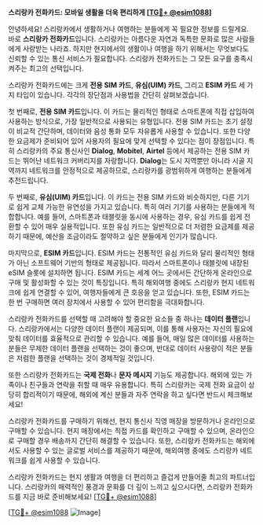 **스리랑카 전화카드: 모바일 생활을 더욱 편리하게 [[TG💪+ @esim1088](https://t.me/s/esim1088)]**

안녕하세요! 스리랑카에서 생활하거나 여행하는 분들에게 꼭 필요한 정보를 드릴게요. 바로 **스리랑카 전화카드**입니다. 스리랑카는 아름다운 자연과 독특한 문화로 많은 사람들에게 사랑받는 나라죠. 하지만 현지에서의 생활이나 여행을 하기 위해서는 무엇보다도 신뢰할 수 있는 통신 서비스가 필요합니다. 스리랑카 전화카드는 그 모든 요구를 충족시켜주는 최고의 선택입니다.

스리랑카 전화카드에는 크게 **전용 SIM 카드**, **유심(UIM) 카드**, 그리고 **ESIM 카드** 세 가지 타입이 있습니다. 각각의 장단점과 사용법을 간단히 살펴보겠습니다.

첫 번째로, **전용 SIM 카드**입니다. 이 카드는 물리적인 형태로 스마트폰에 직접 삽입하여 사용하는 방식으로, 가장 일반적으로 사용되는 유형입니다. 전용 SIM 카드는 초기 설정이 비교적 간단하며, 데이터와 음성 통화 모두 자유롭게 사용할 수 있습니다. 또한 다양한 요금제가 준비되어 있어 사용자의 필요에 맞게 선택할 수 있다는 점이 장점입니다. 특히 스리랑카의 주요 통신사인 **Dialog**, **Mobitel**, **Airtel** 등에서 제공하는 전용 SIM 카드는 뛰어난 네트워크 커버리지를 자랑합니다. **Dialog**는 도시 지역뿐만 아니라 시골 지역까지 네트워크를 안정적으로 제공하므로, 스리랑카를 광범위하게 여행하는 분들에게 추천드립니다.

두 번째로, **유심(UIM) 카드**입니다. 이 카드는 전용 SIM 카드와 비슷하지만, 다른 기기로 쉽게 교체 가능한 유연성을 가지고 있습니다. 특히 여러 기기를 사용하는 분들에게 적합합니다. 예를 들어, 스마트폰과 태블릿을 동시에 사용하는 경우, 유심 카드를 쉽게 전환할 수 있어 매우 실용적입니다. 또한 유심 카드는 일반적으로 더 저렴한 요금제를 제공하기 때문에, 예산을 조금이라도 절약하고 싶은 분들에게 인기가 많습니다.

마지막으로, **ESIM 카드**입니다. ESIM 카드는 전통적인 유심 카드와 달리 물리적인 형태가 아닌 소프트웨어 기반의 형태로 제공됩니다. 따라서 스마트폰이나 태블릿에 내장된 eSIM 슬롯에 설치하면 됩니다. ESIM 카드는 세계 어느 곳에서든 간단하게 온라인으로 구매 및 활성화할 수 있는 것이 특징입니다. 특히 해외여행 중에도 스리랑카 현지 네트워크에 쉽게 연결할 수 있어, 여행자들에게 큰 호응을 얻고 있습니다. 또한, ESIM 카드는 한 번 구매하면 여러 장치에서 사용할 수 있어 편리함을 극대화합니다.

스리랑카 전화카드를 선택할 때 고려해야 할 중요한 요소들 중 하나는 **데이터 플랜**입니다. 스리랑카에서는 다양한 데이터 플랜이 제공되며, 이를 통해 사용자는 자신의 필요에 맞춰 데이터를 효율적으로 관리할 수 있습니다. 예를 들어, 매일 많은 데이터를 사용하는 분들은 무제한 데이터 플랜을 선택하는 것이 좋으며, 반대로 데이터 사용량이 적은 분들은 저렴한 플랜을 선택하는 것이 경제적일 것입니다.

또한 스리랑카 전화카드는 **국제 전화**나 **문자 메시지** 기능도 제공합니다. 해외에 있는 가족이나 친구들과 연락을 취할 때 매우 유용합니다. 특히 스리랑카는 국제 전화 요금이 상당히 합리적이기 때문에, 해외에 계신 분들과 자주 연락을 하고 싶다면 반드시 체크해보세요!

스리랑카 전화카드를 구매하기 위해선, 현지 통신사 직영 매장을 방문하거나 온라인으로 구매할 수 있습니다. 현지 매장에서는 직접 카드를 확인하고 구매할 수 있으며, 온라인으로 구매할 경우 배송까지 간단히 해결할 수 있습니다. 또한, 스리랑카 전화카드는 해외에서도 사용할 수 있는 글로벌 서비스를 제공하기 때문에, 해외여행 중에도 스리랑카 네트워크를 쉽게 사용할 수 있습니다.

스리랑카 전화카드는 현지 생활과 여행을 더 편리하고 즐겁게 만들어줄 최고의 파트너입니다. 스리랑카의 매력적인 풍경과 문화를 더 깊이 느끼고 싶으시다면, 스리랑카 전화카드를 지금 바로 준비해보세요! [[TG💪+ @esim1088](https://t.me/s/esim1088)]

[[TG💪+ @esim1088](https://t.me/s/esim1088) ![Image](https://i.postimg.cc/Y0z9fWf4/image.png)]